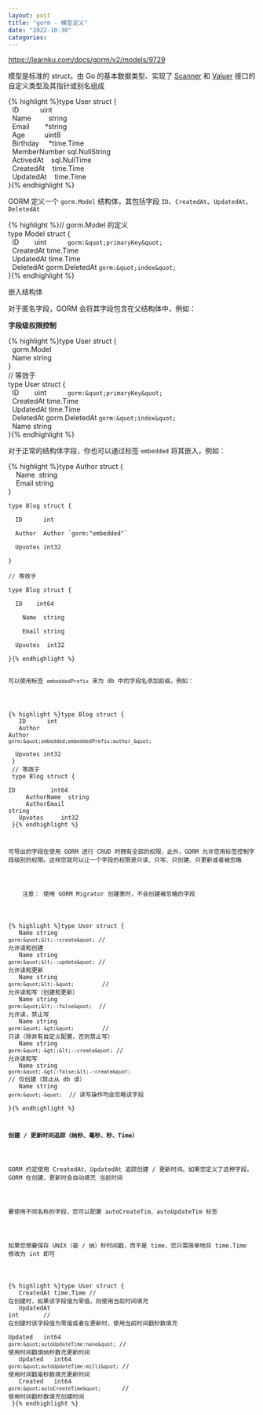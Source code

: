 ```yaml
---
layout: post
title: "gorm - 模型定义"
date: "2022-10-30"
categories: 
---
```

<p><a href="https://learnku.com/docs/gorm/v2/models/9729">https://learnku.com/docs/gorm/v2/models/9729</a></p>

<p>模型是标准的 struct，由 Go 的基本数据类型、实现了 <a href="https://pkg.go.dev/database/sql/?tab=doc#Scanner" rel="nofollow noopener noreferrer">Scanner</a> 和 <a href="https://pkg.go.dev/database/sql/driver#Valuer" rel="nofollow noopener noreferrer">Valuer</a> 接口的自定义类型及其指针或别名组成</p>

{% highlight %}type User struct {<br />
&nbsp; ID&nbsp;&nbsp;&nbsp;&nbsp;&nbsp;&nbsp;&nbsp;&nbsp;&nbsp;&nbsp; uint<br />
&nbsp; Name&nbsp;&nbsp;&nbsp;&nbsp;&nbsp;&nbsp;&nbsp;&nbsp; string<br />
&nbsp; Email&nbsp;&nbsp;&nbsp;&nbsp;&nbsp;&nbsp;&nbsp; *string<br />
&nbsp; Age&nbsp;&nbsp;&nbsp;&nbsp;&nbsp;&nbsp;&nbsp;&nbsp;&nbsp; uint8<br />
&nbsp; Birthday&nbsp;&nbsp;&nbsp;&nbsp; *time.Time<br />
&nbsp; MemberNumber sql.NullString<br />
&nbsp; ActivedAt&nbsp;&nbsp;&nbsp; sql.NullTime<br />
&nbsp; CreatedAt&nbsp;&nbsp;&nbsp; time.Time<br />
&nbsp; UpdatedAt&nbsp;&nbsp;&nbsp; time.Time<br />
}{% endhighlight %}

<p>GORM 定义一个 <code>gorm.Model</code> 结构体，其包括字段 <code>ID</code>、<code>CreatedAt</code>、<code>UpdatedAt</code>、<code>DeletedAt</code></p>

{% highlight %}// gorm.Model 的定义<br />
type Model struct {<br />
&nbsp; ID&nbsp;&nbsp;&nbsp;&nbsp;&nbsp;&nbsp;&nbsp; uint&nbsp;&nbsp;&nbsp;&nbsp;&nbsp;&nbsp;&nbsp;&nbsp;&nbsp;&nbsp; `gorm:&quot;primaryKey&quot;`<br />
&nbsp; CreatedAt time.Time<br />
&nbsp; UpdatedAt time.Time<br />
&nbsp; DeletedAt gorm.DeletedAt `gorm:&quot;index&quot;`<br />
}{% endhighlight %}

<p id="9b91fc">嵌入结构体</p>

<p>对于匿名字段，GORM 会将其字段包含在父结构体中，例如：</p>

<p><strong>字段级权限控制</strong></p>

{% highlight %}type User struct {<br />
&nbsp; gorm.Model<br />
&nbsp; Name string<br />
}<br />
// 等效于<br />
type User struct {<br />
&nbsp; ID&nbsp;&nbsp;&nbsp;&nbsp;&nbsp;&nbsp;&nbsp; uint&nbsp;&nbsp;&nbsp;&nbsp;&nbsp;&nbsp;&nbsp;&nbsp;&nbsp;&nbsp; `gorm:&quot;primaryKey&quot;`<br />
&nbsp; CreatedAt time.Time<br />
&nbsp; UpdatedAt time.Time<br />
&nbsp; DeletedAt gorm.DeletedAt `gorm:&quot;index&quot;`<br />
&nbsp; Name string<br />
}{% endhighlight %}

<p>对于正常的结构体字段，你也可以通过标签 <code>embedded</code> 将其嵌入，例如：</p>

{% highlight %}type Author struct {<br />
&nbsp;&nbsp;&nbsp; Name&nbsp; string<br />
&nbsp;&nbsp;&nbsp; Email string<br />
}</code></p>

<p><code>type Blog struct {<br />
&nbsp; ID&nbsp;&nbsp;&nbsp;&nbsp;&nbsp; int<br />
&nbsp; Author&nbsp; Author `gorm:&quot;embedded&quot;`<br />
&nbsp; Upvotes int32<br />
}<br />
// 等效于<br />
type Blog struct {<br />
&nbsp; ID&nbsp;&nbsp;&nbsp; int64<br />
&nbsp;&nbsp;&nbsp; Name&nbsp; string<br />
&nbsp;&nbsp;&nbsp; Email string<br />
&nbsp; Upvotes&nbsp; int32<br />
}{% endhighlight %}

<p>可以使用标签 <code>embeddedPrefix</code> 来为 db 中的字段名添加前缀，例如：</p>

{% highlight %}type Blog struct {<br />
&nbsp; ID&nbsp;&nbsp;&nbsp;&nbsp;&nbsp; int<br />
&nbsp; Author&nbsp; Author `gorm:&quot;embedded;embeddedPrefix:author_&quot;`<br />
&nbsp; Upvotes int32<br />
}<br />
// 等效于<br />
type Blog struct {<br />
&nbsp; ID&nbsp;&nbsp;&nbsp;&nbsp;&nbsp;&nbsp;&nbsp;&nbsp;&nbsp; int64<br />
&nbsp;&nbsp;&nbsp; AuthorName&nbsp; string<br />
&nbsp;&nbsp;&nbsp; AuthorEmail string<br />
&nbsp; Upvotes&nbsp;&nbsp;&nbsp;&nbsp; int32<br />
}{% endhighlight %}

<p>可导出的字段在使用 GORM 进行 CRUD 时拥有全部的权限，此外，GORM 允许您用标签控制字段级别的权限。这样您就可以让一个字段的权限是只读、只写、只创建、只更新或者被忽略</p>

<p>&nbsp;&nbsp;&nbsp; 注意： 使用 GORM Migrator 创建表时，不会创建被忽略的字段</p>

{% highlight %}type User struct {<br />
&nbsp; Name string `gorm:&quot;&lt;-:create&quot;` // 允许读和创建<br />
&nbsp; Name string `gorm:&quot;&lt;-:update&quot;` // 允许读和更新<br />
&nbsp; Name string `gorm:&quot;&lt;-&quot;`&nbsp;&nbsp;&nbsp;&nbsp;&nbsp;&nbsp;&nbsp; // 允许读和写（创建和更新）<br />
&nbsp; Name string `gorm:&quot;&lt;-:false&quot;`&nbsp; // 允许读，禁止写<br />
&nbsp; Name string `gorm:&quot;-&gt;&quot;`&nbsp;&nbsp;&nbsp;&nbsp;&nbsp;&nbsp;&nbsp; // 只读（除非有自定义配置，否则禁止写）<br />
&nbsp; Name string `gorm:&quot;-&gt;;&lt;-:create&quot;` // 允许读和写<br />
&nbsp; Name string `gorm:&quot;-&gt;:false;&lt;-:create&quot;` // 仅创建（禁止从 db 读）<br />
&nbsp; Name string `gorm:&quot;-&quot;`&nbsp; // 读写操作均会忽略该字段<br />
}{% endhighlight %}

<p><strong>创建 / 更新时间追踪（纳秒、毫秒、秒、Time）</strong></p>

<p>GORM 约定使用 CreatedAt、UpdatedAt 追踪创建 / 更新时间。如果您定义了这种字段，GORM 在创建、更新时会自动填充 当前时间</p>

<p>要使用不同名称的字段，您可以配置 autoCreateTim、autoUpdateTim 标签</p>

<p>如果您想要保存 UNIX（毫 / 纳）秒时间戳，而不是 time，您只需简单地将 time.Time 修改为 int 即可</p>

{% highlight %}type User struct {<br />
&nbsp; CreatedAt time.Time // 在创建时，如果该字段值为零值，则使用当前时间填充<br />
&nbsp; UpdatedAt int&nbsp;&nbsp;&nbsp;&nbsp;&nbsp;&nbsp; // 在创建时该字段值为零值或者在更新时，使用当前时间戳秒数填充<br />
&nbsp; Updated&nbsp;&nbsp; int64 `gorm:&quot;autoUpdateTime:nano&quot;` // 使用时间戳填纳秒数充更新时间<br />
&nbsp; Updated&nbsp;&nbsp; int64 `gorm:&quot;autoUpdateTime:milli&quot;` // 使用时间戳毫秒数填充更新时间<br />
&nbsp; Created&nbsp;&nbsp; int64 `gorm:&quot;autoCreateTime&quot;`&nbsp;&nbsp;&nbsp;&nbsp;&nbsp; // 使用时间戳秒数填充创建时间<br />
}{% endhighlight %}

<p>&nbsp;</p>

